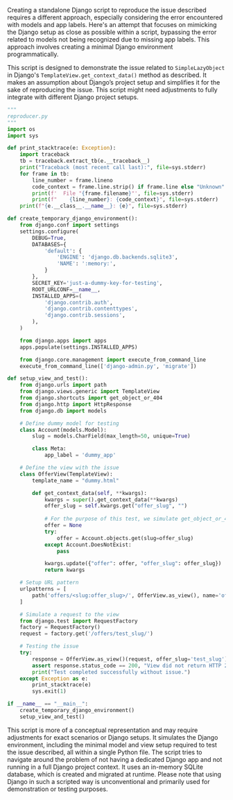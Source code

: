 Creating a standalone Django script to reproduce the issue described requires a different approach, especially considering the error encountered with models and app labels. Here's an attempt that focuses on mimicking the Django setup as close as possible within a script, bypassing the error related to models not being recognized due to missing app labels. This approach involves creating a minimal Django environment programmatically.

This script is designed to demonstrate the issue related to `SimpleLazyObject` in Django's `TemplateView.get_context_data()` method as described. It makes an assumption about Django’s project setup and simplifies it for the sake of reproducing the issue. This script might need adjustments to fully integrate with different Django project setups.

```python
"""
reproducer.py
"""
import os
import sys

def print_stacktrace(e: Exception):
    import traceback    
    tb = traceback.extract_tb(e.__traceback__)
    print("Traceback (most recent call last):", file=sys.stderr)
    for frame in tb:
        line_number = frame.lineno
        code_context = frame.line.strip() if frame.line else "Unknown"
        print(f'  File "{frame.filename}"', file=sys.stderr)
        print(f"    {line_number}: {code_context}", file=sys.stderr)
    print(f"{e.__class__.__name__}: {e}", file=sys.stderr)

def create_temporary_django_environment():
    from django.conf import settings
    settings.configure(
        DEBUG=True,
        DATABASES={
            'default': {
                'ENGINE': 'django.db.backends.sqlite3',
                'NAME': ':memory:',
            }
        },
        SECRET_KEY='just-a-dummy-key-for-testing',
        ROOT_URLCONF=__name__,
        INSTALLED_APPS=(
            'django.contrib.auth',
            'django.contrib.contenttypes',
            'django.contrib.sessions',
        ),
    )

    from django.apps import apps
    apps.populate(settings.INSTALLED_APPS)

    from django.core.management import execute_from_command_line
    execute_from_command_line(['django-admin.py', 'migrate'])

def setup_view_and_test():
    from django.urls import path
    from django.views.generic import TemplateView
    from django.shortcuts import get_object_or_404
    from django.http import HttpResponse
    from django.db import models

    # Define dummy model for testing
    class Account(models.Model):
        slug = models.CharField(max_length=50, unique=True)

        class Meta:
            app_label = 'dummy_app'

    # Define the view with the issue
    class OfferView(TemplateView):
        template_name = "dummy.html"

        def get_context_data(self, **kwargs):
            kwargs = super().get_context_data(**kwargs)
            offer_slug = self.kwargs.get("offer_slug", "")
            
            # For the purpose of this test, we simulate get_object_or_404 behavior
            offer = None
            try:
                offer = Account.objects.get(slug=offer_slug)
            except Account.DoesNotExist:
                pass

            kwargs.update({"offer": offer, "offer_slug": offer_slug})
            return kwargs

    # Setup URL pattern
    urlpatterns = [
        path('offers/<slug:offer_slug>/', OfferView.as_view(), name='offer_view'),
    ]

    # Simulate a request to the view
    from django.test import RequestFactory
    factory = RequestFactory()
    request = factory.get('/offers/test_slug/')

    # Testing the issue
    try:
        response = OfferView.as_view()(request, offer_slug='test_slug')
        assert response.status_code == 200, "View did not return HTTP 200"
        print("Test completed successfully without issue.")
    except Exception as e:
        print_stacktrace(e)
        sys.exit(1)

if __name__ == "__main__":
    create_temporary_django_environment()
    setup_view_and_test()
```

This script is more of a conceptual representation and may require adjustments for exact scenarios or Django setups. It simulates the Django environment, including the minimal model and view setup required to test the issue described, all within a single Python file. The script tries to navigate around the problem of not having a dedicated Django app and not running in a full Django project context. It uses an in-memory SQLite database, which is created and migrated at runtime. Please note that using Django in such a scripted way is unconventional and primarily used for demonstration or testing purposes.